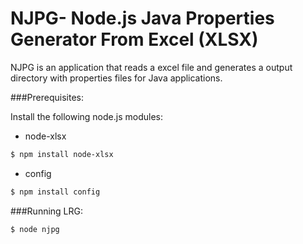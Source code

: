 NJPG- Node.js Java Properties Generator From Excel (XLSX)
========================

NJPG is an application that reads a excel file and generates a output directory with properties files for Java applications.

###Prerequisites:

Install the following node.js modules:
  - node-xlsx
```sh
$ npm install node-xlsx
```
  
  - config
```sh
$ npm install config
```



###Running LRG:
```sh
$ node njpg
```

